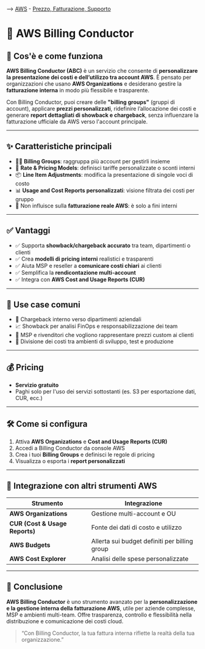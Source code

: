 --> [AWS](/00-Intro/AWS.md)  -  [Prezzo, Fatturazione, Supporto](/10-Prezzo-Fatturazione-Supporto/Prezzo-Fatturazione-Supporto.md)
# 🧾 AWS Billing Conductor

## 📘 Cos'è e come funziona

**AWS Billing Conductor (ABC)** è un servizio che consente di **personalizzare la presentazione dei costi e dell’utilizzo tra account AWS**. È pensato per organizzazioni che usano **AWS Organizations** e desiderano gestire la **fatturazione interna** in modo più flessibile e trasparente.

Con Billing Conductor, puoi creare delle **"billing groups"** (gruppi di account), applicare **prezzi personalizzati**, ridefinire l’allocazione dei costi e generare **report dettagliati di showback e chargeback**, senza influenzare la fatturazione ufficiale da AWS verso l'account principale.

---

## ✨ Caratteristiche principali

- 🧑‍💼 **Billing Groups**: raggruppa più account per gestirli insieme
- 🧾 **Rate & Pricing Models**: definisci tariffe personalizzate o sconti interni
- 📦 **Line Item Adjustments**: modifica la presentazione di singole voci di costo
- 📊 **Usage and Cost Reports personalizzati**: visione filtrata dei costi per gruppo
- 🔐 Non influisce sulla **fatturazione reale AWS**: è solo a fini interni

---

## ✅ Vantaggi

- ✅ Supporta **showback/chargeback accurato** tra team, dipartimenti o clienti
- ✅ Crea **modelli di pricing interni** realistici e trasparenti
- ✅ Aiuta MSP e reseller a **comunicare costi chiari** ai clienti
- ✅ Semplifica la **rendicontazione multi-account**
- ✅ Integra con **AWS Cost and Usage Reports (CUR)**

---

## 🚀 Use case comuni

- 🧮 Chargeback interno verso dipartimenti aziendali
- 📈 Showback per analisi FinOps e responsabilizzazione dei team
- 🧾 MSP e rivenditori che vogliono rappresentare prezzi custom ai clienti
- 🧩 Divisione dei costi tra ambienti di sviluppo, test e produzione

---

## 💰 Pricing

- **Servizio gratuito**
- Paghi solo per l'uso dei servizi sottostanti (es. S3 per esportazione dati, CUR, ecc.)

---

## 🛠️ Come si configura

1. Attiva **AWS Organizations** e **Cost and Usage Reports (CUR)**
2. Accedi a Billing Conductor da console AWS
3. Crea i tuoi **Billing Groups** e definisci le regole di pricing
4. Visualizza o esporta i **report personalizzati**

---

## 🔄 Integrazione con altri strumenti AWS

| Strumento                    | Integrazione |
|-----------------------------|--------------|
| **AWS Organizations**       | Gestione multi-account e OU                    |
| **CUR (Cost & Usage Reports)** | Fonte dei dati di costo e utilizzo           |
| **AWS Budgets**             | Allerta sui budget definiti per billing group |
| **AWS Cost Explorer**       | Analisi delle spese personalizzate             |

---

## 📌 Conclusione

**AWS Billing Conductor** è uno strumento avanzato per la **personalizzazione e la gestione interna della fatturazione AWS**, utile per aziende complesse, MSP e ambienti multi-team. Offre trasparenza, controllo e flessibilità nella distribuzione e comunicazione dei costi cloud.

> “Con Billing Conductor, la tua fattura interna riflette la realtà della tua organizzazione.”

